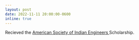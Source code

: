```yaml
---
layout: post
date: 2022-11-11 20:00:00-0600
inline: true
---
```


Recieved the <a href = 'https://www.asiehouston.org/scholarships'> American Society of Indian Engineers </a> Scholarship. 
